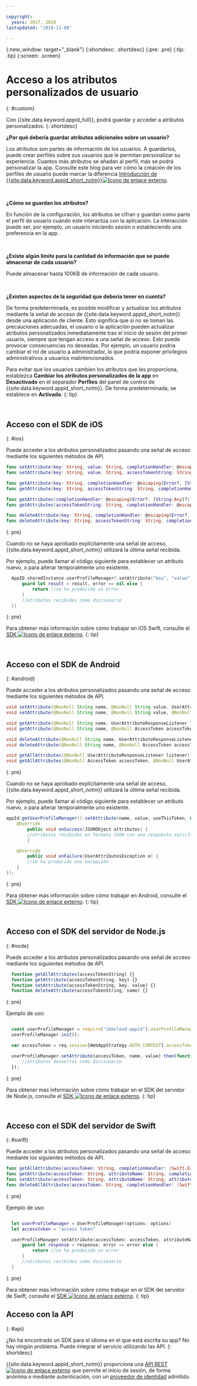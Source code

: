 ```yaml
---

copyright:
  years: 2017, 2018
lastupdated: "2018-11-08"

---
```


{:new_window: target="_blank"}
{:shortdesc: .shortdesc}
{:pre: .pre}
{:tip: .tip}
{:screen: .screen}

# Acceso a los atributos personalizados de usuario
{: #custom}

Con {{site.data.keyword.appid_full}}, podrá guardar y acceder a atributos personalizados.
{: shortdesc}

**¿Por qué debería guardar atributos adicionales sobre un usuario?**

Los atributos son partes de información de los usuarios. A guardarlos, puede crear perfiles sobre sus usuarios que le permitan personalizar su experiencia. Cuantos más atributos se añadan al perfil, más se podrá personalizar la app. Consulte este blog para ver cómo la creación de los perfiles de usuario puede marcar la diferencia <a href="https://www.ibm.com/blogs/bluemix/2017/03/introducing-ibm-bluemix-app-id-authentication-profiles-service-app-developers/" target="_blank">Introducción de {{site.data.keyword.appid_short_notm}}<img src="../../icons/launch-glyph.svg" alt="Icono de enlace externo"></a>.

</br>

**¿Cómo se guardan los atributos?**

En función de la configuración, los atributos se cifran y guardan como parte el perfil de usuario cuando este interactúa con la aplicación. La interacción puede ser, por ejemplo, un usuario iniciando sesión o estableciendo una preferencia en la app.

</br>

**¿Existe algún límite para la cantidad de información que se puede almacenar de cada usuario?**

Puede almacenar hasta 100KB de información de cada usuario.

</br>

**¿Existen aspectos de la seguridad que debería tener en cuenta?**

De forma predeterminada, es posible modificar y actualizar los atributos mediante la señal de acceso de {{site.data.keyword.appid_short_notm}} desde una aplicación de cliente. Esto significa que si no se toman las precauciones adecuadas, el usuario o la aplicación pueden actualizar atributos personalizados inmediatamente tras el inicio de sesión del primer usuario, siempre que tengan acceso a una señal de acceso. Esto puede provocar consecuencias no deseadas. Por ejemplo, un usuario podría cambiar el rol de usuario a administrador, lo que podría exponer privilegios administrativos a usuarios malintencionados.

Para evitar que los usuarios cambien los atributos que les proporciona, establezca **Cambiar los atributos personalizados de la app** en **Desactivado** en el separador **Perfiles** del panel de control de {{site.data.keyword.appid_short_notm}}. De forma predeterminada, se establece en **Activado**.
{: tip}

</br>


## Acceso con el SDK de iOS
{: #ios}

 Puede acceder a los atributos personalizados pasando una señal de acceso mediante los siguientes métodos de API.

  ```swift
  func setAttribute(key: String, value: String, completionHandler: @escaping(Error?, [String:Any]?) -> Void)
  func setAttribute(key: String, value: String, accessTokenString: String, completionHandler: @escaping(Error?, [String:Any]?) -> Void)

  func getAttribute(key: String, completionHandler: @escaping(Error?, [String:Any]?) -> Void)
  func getAttribute(key: String, accessTokenString: String, completionHandler: @escaping(Error?, [String:Any]?) -> Void)

  func getAttributes(completionHandler: @escaping(Error?, [String:Any]?) -> Void)
  func getAttributes(accessTokenString: String, completionHandler: @escaping(Error?, [String:Any]?) -> Void)

  func deleteAttribute(key: String, completionHandler: @escaping(Error?, [String:Any]?) -> Void)
  func deleteAttribute(key: String, accessTokenString: String, completionHandler: @escaping(Error?, [String:Any]?) -> Void)
  ```
  {: pre}

Cuando no se haya aprobado explícitamente una señal de acceso, {{site.data.keyword.appid_short_notm}} utilizará la última señal recibida.

Por ejemplo, puede llamar al código siguiente para establecer un atributo nuevo, o para alterar temporalmente uno existente.

  ```swift
	AppID.sharedInstance.userProfileManager?.setAttribute("key", "value") { (error, result) in
		guard let result = result, error == nil else {
	  		return //se ha producido un error
		}
		//atributos recibidos como diccionario
	})
  ```
  {: pre}

Para obtener más información sobre cómo trabajar en iOS Swift, consulte el <a href="https://github.com/ibm-cloud-security/appid-clientsdk-swift" target="_blank">SDK <img src="../../icons/launch-glyph.svg" alt="Icono de enlace externo"></a>.
{: tip}

</br>


## Acceso con el SDK de Android
{: #android}

Puede acceder a los atributos personalizados pasando una señal de acceso mediante los siguientes métodos de API.

```java
void setAttribute(@NonNull String name, @NonNull String value, UserAttributeResponseListener listener);
void setAttribute(@NonNull String name, @NonNull String value, @NonNull AccessToken accessToken, UserAttributeResponseListener listener);

void getAttribute(@NonNull String name, UserAttributeResponseListener listener);
void getAttribute(@NonNull String name, @NonNull AccessToken accessToken, UserAttributeResponseListener listener);

void deleteAttribute(@NonNull String name, UserAttributeResponseListener listener);
void deleteAttribute(@NonNull String name, @NonNull AccessToken accessToken, UserAttributeResponseListener listener);

void getAllAttributes(@NonNull UserAttributeResponseListener listener);
void getAllAttributes(@NonNull AccessToken accessToken, @NonNull UserAttributeResponseListener listener);
```
{: pre}

Cuando no se haya aprobado explícitamente una señal de acceso, {{site.data.keyword.appid_short_notm}} utilizará la última señal recibida.

Por ejemplo, puede llamar al código siguiente para establecer un atributo nuevo, o para alterar temporalmente uno existente.

```java
appId.getUserProfileManager().setAttribute(name, value, useThisToken, new UserProfileResponseListener() {
	@Override
		public void onSuccess(JSONObject attributes) {
		//atributos recibidos en formato JSON con una respuesta satisfactoria
		}

	@Override
		public void onFailure(UserAttributesException e) {
		//se ha producido una excepción
	}
});
```
{: pre}

Para obtener más información sobre cómo trabajar en Android, consulte el <a href="https://github.com/ibm-cloud-security/appid-clientsdk-android" target="_blank">SDK <img src="../../icons/launch-glyph.svg" alt="Icono de enlace externo"></a>.
{: tip}

</br>

## Acceso con el SDK del servidor de Node.js
{: #node}

Puede acceder a los atributos personalizados pasando una señal de acceso mediante los siguientes métodos de API.

  ```javascript
	function getAllAttributes(accessTokenString) {}
	function getAttribute(accessTokenString, key) {}
	function setAttribute(accessTokenString, key, value) {}
	function deleteAttribute(accessTokenString, name) {}
  ```
  {: pre}

  Ejemplo de uso:

  ```javascript

	const userProfileManager = require("ibmcloud-appid").UserProfileManager;
	userProfileManager.init();

	var accessToken = req.session[WebAppStrategy.AUTH_CONTEXT].accessToken;

	userProfileManager.setAttribute(accessToken, name, value).then(function (attributes) {
		//atributos devueltos como diccionario
	});
  ```
  {: pre}

Para obtener más información sobre cómo trabajar en el SDK del servidor de Node.js, consulte el <a href="https://github.com/ibm-cloud-security/appid-serversdk-nodejs" target="_blank">SDK <img src="../../icons/launch-glyph.svg" alt="Icono de enlace externo"></a>.
{: tip}

</br>

## Acceso con el SDK del servidor de Swift
{: #swift}

Puede acceder a los atributos personalizados pasando una señal de acceso mediante los siguientes métodos de API.

  ```swift
  func getAllAttributes(accessToken: String, completionHandler: (Swift.Error?, [String: Any]?) -> Void)
  func getAttribute(accessToken: String, attributeName: String, completionHandler: (Swift.Error?, [String: Any]?) -> Void)
  func setAttribute(accessToken: String, attributeName: String, attributeValue : "abc", completionHandler: (Swift.Error?, [String: Any]?) -> Void)
  func deleteAllAttributes(accessToken: String, completionHandler: (Swift.Error?, [String: Any]?) -> Void)
  ```
  {: pre}

  Ejemplo de uso:

  ```swift

	let userProfileManager = UserProfileManager(options: options)
	let accesstoken = "access token"

	userProfileManager.setAttribute(accessToken: accessToken, attributeName: "name", attributeValue : "abc") { (error, response) in
		guard let response = response, error == error else {
			return //se ha producido un error
		}
		//atributos recibidos como diccionario
	}
  ```

  {: pre}

Para obtener más información sobre cómo trabajar en el SDK del servidor de Swift, consulte el <a href="https://github.com/ibm-cloud-security/appid-serversdk-swift" target="_blank">SDK <img src="../../icons/launch-glyph.svg" alt="Icono de enlace externo"></a>.
{: tip}


## Acceso con la API
{: #api}

¿No ha encontrado un SDK para el idioma en el que está escrita su app? No hay ningún problema. Puede integrar el servicio utilizando las API.
{: shortdesc}

{{site.data.keyword.appid_short_notm}} proporciona una <a href="https://appid-profiles.ng.bluemix.net/swagger-ui/index.html#/Attributes" target="_blank">API REST <img src="../../icons/launch-glyph.svg" alt="Icono de enlace externo"></a> que permite el inicio de sesión, de forma anónima o mediante autenticación, con un [proveedor de identidad](/docs/services/appid/manageidp.html) admitido.
